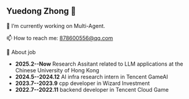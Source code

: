 ## Yuedong Zhong 👋
🔭 I’m currently working on Multi-Agent.

📫 How to reach me: 878600556@qq.com

💬 About job
- **2025.2--Now** Research Assitant related to LLM applications at the Chinese University of Hong Kong
- **2024.5--2024.12** AI infra research intern in Tencent GameAI
- **2023.7--2023.9**  cpp developer in Wizard Investment
- **2022.7--2022.11** backend developer in Tencent Cloud Game
